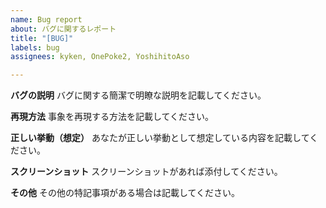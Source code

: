```yaml
---
name: Bug report
about: バグに関するレポート
title: "[BUG]"
labels: bug
assignees: kyken, OnePoke2, YoshihitoAso

---
```


**バグの説明**
バグに関する簡潔で明瞭な説明を記載してください。

**再現方法**
事象を再現する方法を記載してください。

**正しい挙動（想定）**
あなたが正しい挙動として想定している内容を記載してください。

**スクリーンショット**
スクリーンショットがあれば添付してください。

**その他**
その他の特記事項がある場合は記載してください。
